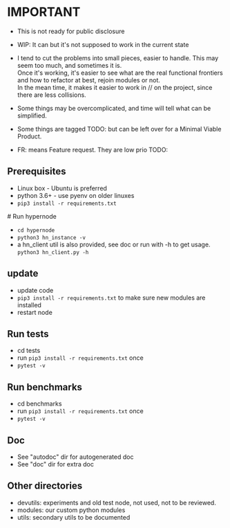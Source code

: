 # IMPORTANT

* This is not ready for public disclosure

* WIP: It can but it's not supposed to work in the current state

* I tend to cut the problems into small pieces, easier to handle. This may seem too much, and sometimes it is.  
  Once it's working, it's easier to see what are the real functional frontiers and how to refactor at best, rejoin modules or not.  
  In the mean time, it makes it easier to work in // on the project, since there are less collisions.
  
* Some things may be overcomplicated, and time will tell what can be simplified.

* Some things are tagged TODO: but can be left over for a Minimal Viable Product.

* FR: means Feature request. They are low prio TODO:

## Prerequisites

- Linux box - Ubuntu is preferred
- python 3.6+ - use pyenv on older linuxes
- `pip3 install -r requirements.txt`

# Run hypernode

- `cd hypernode`
- `python3 hn_instance -v`
- a hn_client util is also provided, see doc or run with -h to get usage. `python3 hn_client.py -h`

## update

- update code
- `pip3 install -r requirements.txt` to make sure new modules are installed
- restart node

## Run tests

- cd tests
- run `pip3 install -r requirements.txt` once 
- `pytest -v`

## Run benchmarks

- cd benchmarks
- run `pip3 install -r requirements.txt` once 
- `pytest -v`

## Doc

- See "autodoc" dir for autogenerated doc
- See "doc" dir for extra doc

## Other directories

- devutils: experiments and old test node, not used, not to be reviewed.
- modules: our custom python modules
- utils: secondary utils to be documented